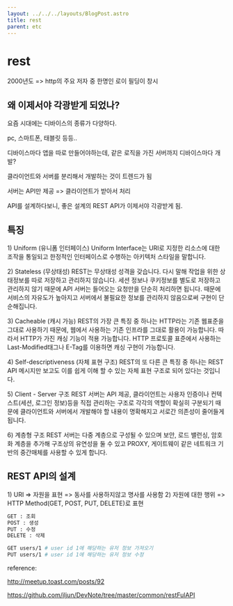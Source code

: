 ```yaml
---
layout: ../../../layouts/BlogPost.astro
title: rest
parent: etc
---
```


# rest

2000년도 =&gt; http의 주요 저자 중 한명인 로이 필딩이 창시

## 왜 이제서야 각광받게 되었나?

요즘 시대에는 디바이스의 종류가 다양하다.

pc, 스마트폰, 태블릿 등등..

디바이스마다 앱을 따로 만들어야하는데, 같은 로직을 가진 서버까지 디바이스마다 개발?

클라이언트와 서버를 분리해서 개발하는 것이 트렌드가 됨

서버는 API만 제공 =&gt; 클라이언트가 받아서 처리

API를 설계하다보니, 좋은 설계의 REST API가 이제서야 각광받게 됨.

## 특징

1\) Uniform \(유니폼 인터페이스\) Uniform Interface는 URI로 지정한 리소스에 대한 조작을 통일되고 한정적인 인터페이스로 수행하는 아키텍처 스타일을 말합니다.

2\) Stateless \(무상태성\) REST는 무상태성 성격을 갖습니다. 다시 말해 작업을 위한 상태정보를 따로 저장하고 관리하지 않습니다. 세션 정보나 쿠키정보를 별도로 저장하고 관리하지 않기 때문에 API 서버는 들어오는 요청만을 단순히 처리하면 됩니다. 때문에 서비스의 자유도가 높아지고 서버에서 불필요한 정보를 관리하지 않음으로써 구현이 단순해집니다.

3\) Cacheable \(캐시 가능\) REST의 가장 큰 특징 중 하나는 HTTP라는 기존 웹표준을 그대로 사용하기 때문에, 웹에서 사용하는 기존 인프라를 그대로 활용이 가능합니다. 따라서 HTTP가 가진 캐싱 기능이 적용 가능합니다. HTTP 프로토콜 표준에서 사용하는 Last-Modified태그나 E-Tag를 이용하면 캐싱 구현이 가능합니다.

4\) Self-descriptiveness \(자체 표현 구조\) REST의 또 다른 큰 특징 중 하나는 REST API 메시지만 보고도 이를 쉽게 이해 할 수 있는 자체 표현 구조로 되어 있다는 것입니다.

5\) Client - Server 구조 REST 서버는 API 제공, 클라이언트는 사용자 인증이나 컨텍스트\(세션, 로그인 정보\)등을 직접 관리하는 구조로 각각의 역할이 확실히 구분되기 때문에 클라이언트와 서버에서 개발해야 할 내용이 명확해지고 서로간 의존성이 줄어들게 됩니다.

6\) 계층형 구조 REST 서버는 다중 계층으로 구성될 수 있으며 보안, 로드 밸런싱, 암호화 계층을 추가해 구조상의 유연성을 둘 수 있고 PROXY, 게이트웨이 같은 네트워크 기반의 중간매체를 사용할 수 있게 합니다.

## REST API의 설계

1\) URI =&gt; 자원을 표현 =&gt; 동사를 사용하지않고 명사를 사용함 2\) 자원에 대한 행위 =&gt; HTTP Method\(GET, POST, PUT, DELETE\)로 표현

```bash
GET : 조회
POST : 생성
PUT : 수정
DELETE : 삭제
```

```bash
GET users/1 # user id 1에 해당하는 유저 정보 가져오기 
PUT users/1 # user id 1에 해당하는 유저 정보 수정
```

reference:

<http://meetup.toast.com/posts/92>

https://github.com/iljun/DevNote/tree/master/common/restFulAPI

